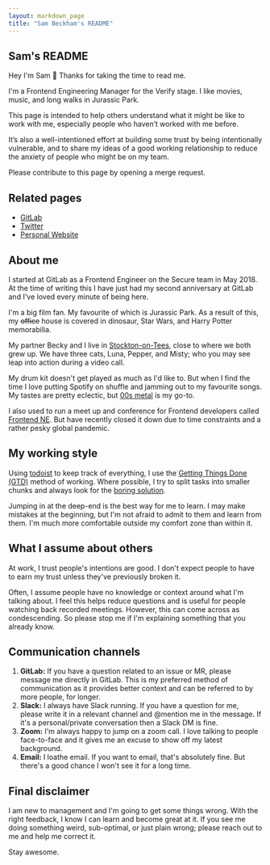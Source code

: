 ```yaml
---
layout: markdown_page
title: "Sam Beckham's README"
---
```


## Sam's README

Hey I'm Sam 👋 Thanks for taking the time to read me.

I'm a Frontend Engineering Manager for the Verify stage. I like movies, music, and long walks in Jurassic Park.

This page is intended to help others understand what it might be like to work with me, especially people who haven’t worked with me before. 

It’s also a well-intentioned effort at building some trust by being intentionally vulnerable, and to share my ideas of a good working relationship to reduce the anxiety of people who might be on my team.

Please contribute to this page by opening a merge request. 

## Related pages

- [GitLab](https://gitlab.com/samdbeckham)
- [Twitter](https://twitter.com/samdbeckham)
- [Personal Website](https://sam.beckham.io)

## About me

I started at GitLab as a Frontend Engineer on the Secure team in May 2018.
At the time of writing this I have just had my second anniversary at GitLab and I've loved every minute of being here.

I'm a big film fan.
My favourite of which is Jurassic Park.
As a result of this, my ~~office~~ house is covered in dinosaur, Star Wars, and Harry Potter memorabilia.

My partner Becky and I live in [Stockton-on-Tees](https://duckduckgo.com/?q=stockton+on+tees&ia=web&iaxm=about), close to where we both grew up.
We have three cats, Luna, Pepper, and Misty; who you may see leap into action during a video call.

My drum kit doesn't get played as much as I'd like to.
But when I find the time I love putting Spotify on shuffle and jamming out to my favourite songs.
My tastes are pretty eclectic, but [00s metal](https://open.spotify.com/playlist/37i9dQZF1DWXNFSTtym834?si=KHdQM06PSCOJ6FOzOal6lQ) is my go-to.

I also used to run a meet up and conference for Frontend developers called [Frontend NE](https://frontendne.co.uk).
But have recently closed it down due to time constraints and a rather pesky global pandemic.

## My working style

Using [todoist](https://todoist.com) to keep track of everything, I use the [Getting Things Done (GTD)](https://gettingthingsdone.com/) method of working.
Where possible, I try to split tasks into smaller chunks and always look for the [boring solution](/handbook/values/#boring-solutions).

Jumping in at the deep-end is the best way for me to learn.
I may make mistakes at the beginning, but I'm not afraid to admit to them and learn from them.
I'm much more comfortable outside my comfort zone than within it.

## What I assume about others

At work, I trust people's intentions are good.
I don't expect people to have to earn my trust unless they've previously broken it.

Often, I assume people have no knowledge or context around what I'm talking about.
I feel this helps reduce questions and is useful for people watching back recorded meetings.
However, this can come across as condescending.
So please stop me if I'm explaining something that you already know.

## Communication channels

1. **GitLab:** If you have a question related to an issue or MR, please message me directly in GitLab. This is my preferred method of communication as it provides better context and can be referred to by more people, for longer.
2. **Slack:** I always have Slack running. If you have a question for me, please write it in a relevant channel and @mention me in the message. If it's a personal/private conversation then a Slack DM is fine.
3. **Zoom:** I'm always happy to jump on a zoom call. I love talking to people face-to-face and it gives me an excuse to show off my latest background.
4. **Email:** I loathe email. If you want to email, that's absolutely fine. But there's a good chance I won't see it for a long time.

## Final disclaimer

I am new to management and I'm going to get some things wrong.
With the right feedback, I know I can learn and become great at it.
If you see me doing something weird, sub-optimal, or just plain wrong; please reach out to me and help me correct it.

Stay awesome.
